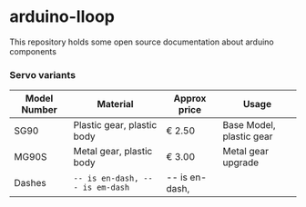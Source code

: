 # arduino-lloop
This repository holds some open source documentation about arduino components  


### Servo variants 

| Model Number   | Material                      |Approx price   | Usage                     |
|----------------|-------------------------------|---------------|---------------------------|
| SG90           | Plastic gear, plastic body    | € 2.50        | Base Model, plastic gear  |
| MG90S          | Metal gear, plastic body      | € 3.00        | Metal gear upgrade        |
|Dashes          |`-- is en-dash, --- is em-dash`|-- is en-dash, |                           |
